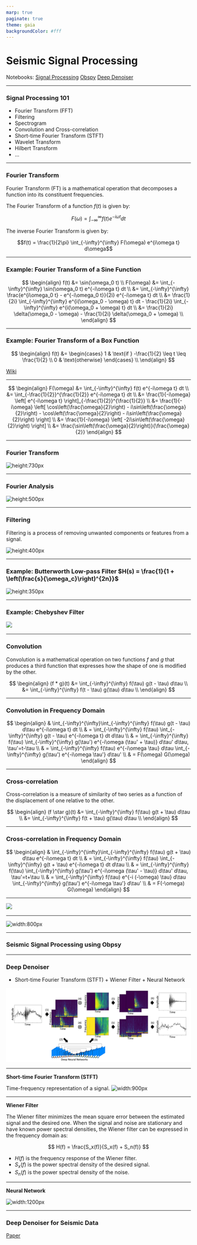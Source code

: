 ```yaml
---
marp: true
paginate: true
theme: gaia
backgroundColor: #fff
---
```


# Seismic Signal Processing
Notebooks: 
[Signal Processing](codes/signal_processing/)
[Obspy](codes/obspy_process_data/)
[Deep Denoiser](codes/denoising/)

---

### Signal Processing 101

- Fourier Transform (FFT)
- Filtering
- Spectrogram
- Convolution and Cross-correlation
- Short-time Fourier Transform (STFT)
- Wavelet Transform
- Hilbert Transform
- ...

---

### Fourier Transform

Fourier Transform (FT) is a mathematical operation that decomposes a function into its constituent frequencies.

The Fourier Transform of a function $f(t)$ is given by:

$$F(\omega) = \int_{-\infty}^{\infty} f(t) e^{-i\omega t} dt$$

The inverse Fourier Transform is given by:

$$f(t) = \frac{1}{2\pi} \int_{-\infty}^{\infty} F(\omega) e^{i\omega t} d\omega$$

---

### Example: Fourier Transform of a Sine Function

$$
\begin{align}
f(t) &= \sin(\omega_0 t) \\
F(\omega) &= \int_{-\infty}^{\infty} \sin(\omega_0 t) e^{-i\omega t} dt \\
&= \int_{-\infty}^{\infty} \frac{e^{i\omega_0 t} - e^{-i\omega_0 t}}{2i} e^{-i\omega t} dt \\
&= \frac{1}{2i} \int_{-\infty}^{\infty} e^{i(\omega_0 - \omega) t} dt - \frac{1}{2i} \int_{-\infty}^{\infty} e^{i(\omega_0 + \omega) t} dt \\
&= \frac{1}{2i} \delta(\omega_0 - \omega) - \frac{1}{2i} \delta(\omega_0 + \omega) \\
\end{align}
$$

---

### Example: Fourier Transform of a Box Function

$$
\begin{align}
f(t) &= \begin{cases}
1 & \text{if } -\frac{1}{2} \leq t \leq \frac{1}{2} \\
0 & \text{otherwise}
\end{cases} \\
\end{align}
$$

[Wiki](https://en.wikipedia.org/wiki/Rectangular_function)

---

$$
\begin{align}
F(\omega) &= \int_{-\infty}^{\infty} f(t) e^{-i\omega t} dt \\
&= \int_{-\frac{1}{2}}^{\frac{1}{2}} e^{-i\omega t} dt \\
&= \frac{1}{-i\omega} \left[ e^{-i\omega t} \right]_{-\frac{1}{2}}^{\frac{1}{2}} \\
&= \frac{1}{-i\omega} \left[ \cos\left(\frac{\omega}{2}\right) - i\sin\left(\frac{\omega}{2}\right) - \cos\left(\frac{\omega}{2}\right) - i\sin\left(\frac{\omega}{2}\right) \right] \\
&= \frac{1}{-i\omega} \left[ -2i\sin\left(\frac{\omega}{2}\right) \right] \\
&= \frac{\sin\left(\frac{\omega}{2}\right)}{\frac{\omega}{2}}
\end{align}
$$

--- 

### Fourier Transform
![height:730px](https://mriquestions.com/uploads/3/4/5/7/34572113/9600204.gif?508)

--- 

### Fourier Analysis
![height:500px](https://www.nti-audio.com/portals/0/pic/news/FFT-Time-Frequency-View-540.png)


---

### Filtering

Filtering is a process of removing unwanted components or features from a signal.

![height:400px](https://www.open.edu/openlearn/pluginfile.php/1881285/mod_oucontent/oucontent/95937/1b694830/7ce1bfc5/t312_openlearn_fig22.tif.jpg)

---

### Example: Butterworth Low-pass Filter $H(s) = \frac{1}{1 + \left(\frac{s}{\omega_c}\right)^{2n}}$

![height:350px](https://upload.wikimedia.org/wikipedia/commons/thumb/a/a8/Butterworth_filter_bode_plot.svg/800px-Butterworth_filter_bode_plot.svg.png)

---

### Example: Chebyshev Filter

![](https://upload.wikimedia.org/wikipedia/commons/thumb/b/bd/Filters_order5.svg/540px-Filters_order5.svg.png)

---

### Convolution

Convolution is a mathematical operation on two functions $f$ and $g$ that produces a third function that expresses how the shape of one is modified by the other.

$$
\begin{align}
(f * g)(t) &= \int_{-\infty}^{\infty} f(\tau) g(t - \tau) d\tau \\
&= \int_{-\infty}^{\infty} f(t - \tau) g(\tau) d\tau \\
\end{align}
$$

---

### Convolution in Frequency Domain

$$
\begin{align}
& \int_{-\infty}^{\infty}\int_{-\infty}^{\infty} f(\tau) g(t - \tau) d\tau e^{-i\omega t}  dt \\
& = \int_{-\infty}^{\infty} f(\tau) \int_{-\infty}^{\infty} g(t - \tau) e^{-i\omega t} dt d\tau \\
& = \int_{-\infty}^{\infty} f(\tau) \int_{-\infty}^{\infty} g(\tau') e^{-i\omega (\tau' + \tau)} d\tau' d\tau, \tau'=t-\tau \\
& = \int_{-\infty}^{\infty} f(\tau) e^{-i\omega \tau} d\tau \int_{-\infty}^{\infty} g(\tau') e^{-i\omega \tau'} d\tau'  \\
& = F(\omega) G(\omega)
\end{align}
$$

---

### Cross-correlation

Cross-correlation is a measure of similarity of two series as a function of the displacement of one relative to the other.

$$
\begin{align}
(f \star g)(t) &= \int_{-\infty}^{\infty} f(\tau) g(t + \tau) d\tau \\
&= \int_{-\infty}^{\infty} f(t + \tau) g(\tau) d\tau \\
\end{align}
$$

---

### Cross-correlation in Frequency Domain

$$
\begin{align}
& \int_{-\infty}^{\infty}\int_{-\infty}^{\infty} f(\tau) g(t + \tau) d\tau e^{-i\omega t}  dt \\
& = \int_{-\infty}^{\infty} f(\tau) \int_{-\infty}^{\infty} g(t + \tau) e^{-i\omega t} dt d\tau \\
& = \int_{-\infty}^{\infty} f(\tau) \int_{-\infty}^{\infty} g(\tau') e^{-i\omega (\tau' - \tau)} d\tau' d\tau, \tau'=t+\tau \\
& = \int_{-\infty}^{\infty} f(\tau) e^{-i (-\omega) \tau} d\tau \int_{-\infty}^{\infty} g(\tau') e^{-i\omega \tau'} d\tau'  \\
& = F(-\omega) G(\omega)
\end{align}
$$

---

![](https://i.stack.imgur.com/JTnjz.jpg)

---

![width:800px](https://miro.medium.com/v2/resize:fit:1400/1*K500B9Jdwddeh3TTlViQLg.jpeg)

---

### Seismic Signal Processing using Obpsy

---

### Deep Denoiser

- Short-time Fourier Transform (STFT) + Wiener Filter + Neural Network

![width:1000px](./assets/Screenshot%202023-09-17%20at%2018.16.57.png)

---

**Short-time Fourier Transform (STFT)**

Time-frequency representation of a signal.
![width:900px](https://upload.wikimedia.org/wikipedia/commons/c/c5/Spectrogram-19thC.png)

---

**Wiener Filter**

The Wiener filter minimizes the mean square error between the estimated signal and the desired one. When the signal and noise are stationary and have known power spectral densities, the Wiener filter can be expressed in the frequency domain as:

$$ H(f) = \frac{S_x(f)}{S_x(f) + S_n(f)} $$

- $H(f)$ is the frequency response of the Wiener filter.
- $S_x(f)$ is the power spectral density of the desired signal.
- $S_n(f)$ is the power spectral density of the noise.

--- 

**Neural Network**

![width:1200px](https://i0.wp.com/neptune.ai/wp-content/uploads/2022/10/Image-segmentation-architectures.png?ssl=1)

---

### Deep Denoiser for Seismic Data

[Paper](https://drive.google.com/file/d/19g0nyCgAIUPOrQ6sPsU1PPA5B9zhQbBG/view?usp=drive_link)